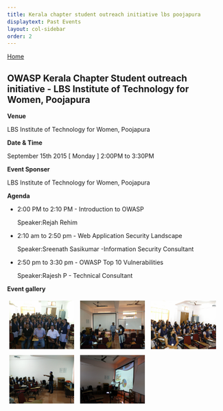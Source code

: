 ```yaml
---
title: Kerala chapter student outreach initiative lbs poojapura
displaytext: Past Events
layout: col-sidebar
order: 2
---
```



[Home](../index.html)


##  OWASP Kerala Chapter Student outreach initiative - LBS Institute of Technology for Women, Poojapura


**Venue**

   LBS Institute of Technology for Women, Poojapura

**Date & Time**

   September 15th 2015 [ Monday ] 2:00PM to 3:30PM

**Event Sponser**

   LBS Institute of Technology for Women, Poojapura

**Agenda**

   * 2:00 PM to 2:10 PM - Introduction to OWASP

       Speaker:Rejah Rehim
   * 2:10 am to 2:50 pm - Web Application Security Landscape

       Speaker:Sreenath Sasikumar -Information Security Consultant

   * 2:50 pm to 3:30 pm - OWASP Top 10 Vulnerabilities

       Speaker:Rajesh P - Technical Consultant


 **Event gallery**
 
 <div class="col">
	<a href="../assets/images/poojapura_1.jpeg" target="new"><img src="../assets/images/poojapura_1.jpeg" 
		style="display: inline-block;max-width: 98%;height: auto;width: 30%;margin: 1%;" alt="Team" title="Team"/></a>
	<a href="../assets/images/poojapura_2.jpeg" target="new"><img src="../assets/images/poojapura_2.jpeg" style="display: inline-block;max-width: 98%;height: auto;width: 30%;margin: 1%;" alt="Rejah Rehim" title="Rejah Rehim" /></a>
	<a href="../assets/images/poojapura_3.jpeg" target="new"><img src="../assets/images/poojapura_3.jpeg"  style="display: inline-block;max-width: 98%;height: auto;width: 30%;margin: 1%;" alt="Audience" title="Audience" /></a>
</div> 

<div class="col">
	<a href="../assets/images/poojapura_5.jpeg" target="new"><img 
		src="../assets/images/poojapura_5.jpeg" style="display: inline-block;max-width: 98%;height: auto;width: 30%;margin: 1%;" alt="Sreenath Sasikumar" title="Sreenath Sasikumar"/></a>
	<a href="../assets/images/poojapura_7.jpeg" target="new"><img src="../assets/images/poojapura_7.jpeg" 
		style="display: inline-block;max-width: 98%;height: auto;width: 30%;margin: 1%;" alt="Rajesh P" title="Rajesh P" /></a>
</div> 

